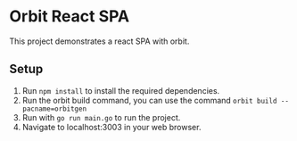 # Orbit React SPA

This project demonstrates a react SPA with orbit.

## Setup

1. Run `npm install` to install the required dependencies.
2. Run the orbit build command, you can use the command `orbit build --pacname=orbitgen`
3. Run with `go run main.go` to run the project.
4. Navigate to localhost:3003 in your web browser.
